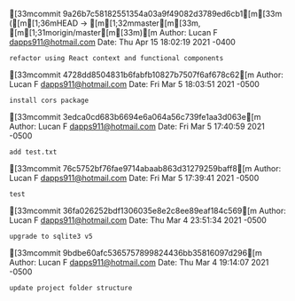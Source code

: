 [33mcommit 9a26b7c58182551354a03a9f49082d3789ed6cb1[m[33m ([m[1;36mHEAD -> [m[1;32mmaster[m[33m, [m[1;31morigin/master[m[33m)[m
Author: Lucan F <dapps911@hotmail.com>
Date:   Thu Apr 15 18:02:19 2021 -0400

    refactor using React context and functional components

[33mcommit 4728dd8504831b6fabfb10827b7507f6af678c62[m
Author: Lucan F <dapps911@hotmail.com>
Date:   Fri Mar 5 18:03:51 2021 -0500

    install cors package

[33mcommit 3edca0cd683b6694e6a064a56c739fe1aa3d063e[m
Author: Lucan F <dapps911@hotmail.com>
Date:   Fri Mar 5 17:40:59 2021 -0500

    add test.txt

[33mcommit 76c5752bf76fae9714abaab863d31279259baff8[m
Author: Lucan F <dapps911@hotmail.com>
Date:   Fri Mar 5 17:39:41 2021 -0500

    test

[33mcommit 36fa026252bdf1306035e8e2c8ee89eaf184c569[m
Author: Lucan F <dapps911@hotmail.com>
Date:   Thu Mar 4 23:51:34 2021 -0500

    upgrade to sqlite3 v5

[33mcommit 9bdbe60afc5365757899824436bb35816097d296[m
Author: Lucan F <dapps911@hotmail.com>
Date:   Thu Mar 4 19:14:07 2021 -0500

    update project folder structure
